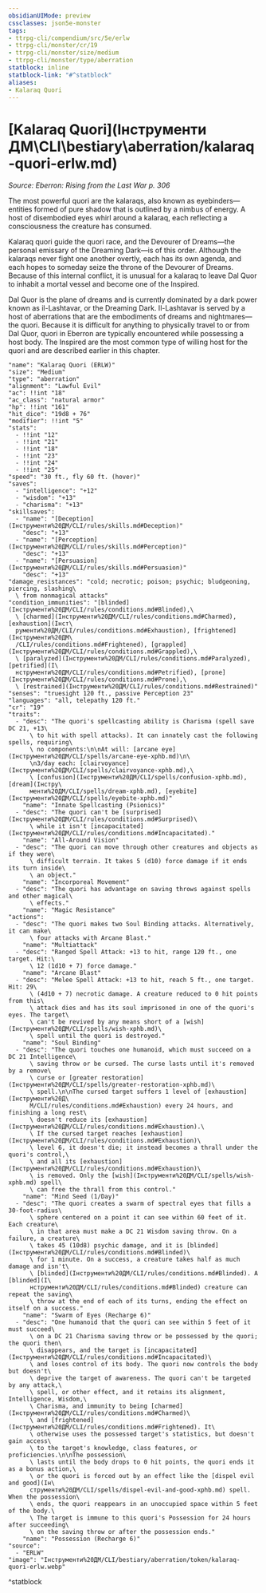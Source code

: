 ```yaml
---
obsidianUIMode: preview
cssclasses: json5e-monster
tags:
- ttrpg-cli/compendium/src/5e/erlw
- ttrpg-cli/monster/cr/19
- ttrpg-cli/monster/size/medium
- ttrpg-cli/monster/type/aberration
statblock: inline
statblock-link: "#^statblock"
aliases:
- Kalaraq Quori
---
```

# [Kalaraq Quori](Інструменти ДМ\CLI\bestiary\aberration/kalaraq-quori-erlw.md)
*Source: Eberron: Rising from the Last War p. 306*  

The most powerful quori are the kalaraqs, also known as eyebinders—entities formed of pure shadow that is outlined by a nimbus of energy. A host of disembodied eyes whirl around a kalaraq, each reflecting a consciousness the creature has consumed.

Kalaraq quori guide the quori race, and the Devourer of Dreams—the personal emissary of the Dreaming Dark—is of this order. Although the kalaraqs never fight one another overtly, each has its own agenda, and each hopes to someday seize the throne of the Devourer of Dreams. Because of this internal conflict, it is unusual for a kalaraq to leave Dal Quor to inhabit a mortal vessel and become one of the Inspired.

Dal Quor is the plane of dreams and is currently dominated by a dark power known as il-Lashtavar, or the Dreaming Dark. Il-Lashtavar is served by a host of aberrations that are the embodiments of dreams and nightmares—the quori. Because it is difficult for anything to physically travel to or from Dal Quor, quori in Eberron are typically encountered while possessing a host body. The Inspired are the most common type of willing host for the quori and are described earlier in this chapter.

```statblock
"name": "Kalaraq Quori (ERLW)"
"size": "Medium"
"type": "aberration"
"alignment": "Lawful Evil"
"ac": !!int "18"
"ac_class": "natural armor"
"hp": !!int "161"
"hit_dice": "19d8 + 76"
"modifier": !!int "5"
"stats":
  - !!int "12"
  - !!int "21"
  - !!int "18"
  - !!int "23"
  - !!int "24"
  - !!int "25"
"speed": "30 ft., fly 60 ft. (hover)"
"saves":
  - "intelligence": "+12"
  - "wisdom": "+13"
  - "charisma": "+13"
"skillsaves":
  - "name": "[Deception](Інструменти%20ДМ/CLI/rules/skills.md#Deception)"
    "desc": "+13"
  - "name": "[Perception](Інструменти%20ДМ/CLI/rules/skills.md#Perception)"
    "desc": "+13"
  - "name": "[Persuasion](Інструменти%20ДМ/CLI/rules/skills.md#Persuasion)"
    "desc": "+13"
"damage_resistances": "cold; necrotic; poison; psychic; bludgeoning, piercing, slashing\
  \ from nonmagical attacks"
"condition_immunities": "[blinded](Інструменти%20ДМ/CLI/rules/conditions.md#Blinded),\
  \ [charmed](Інструменти%20ДМ/CLI/rules/conditions.md#Charmed), [exhaustion](Інст\
  рументи%20ДМ/CLI/rules/conditions.md#Exhaustion), [frightened](Інструменти%20ДМ\
  /CLI/rules/conditions.md#Frightened), [grappled](Інструменти%20ДМ/CLI/rules/conditions.md#Grappled),\
  \ [paralyzed](Інструменти%20ДМ/CLI/rules/conditions.md#Paralyzed), [petrified](І\
  нструменти%20ДМ/CLI/rules/conditions.md#Petrified), [prone](Інструменти%20ДМ/CLI/rules/conditions.md#Prone),\
  \ [restrained](Інструменти%20ДМ/CLI/rules/conditions.md#Restrained)"
"senses": "truesight 120 ft., passive Perception 23"
"languages": "all, telepathy 120 ft."
"cr": "19"
"traits":
  - "desc": "The quori's spellcasting ability is Charisma (spell save DC 21, +13\
      \ to hit with spell attacks). It can innately cast the following spells, requiring\
      \ no components:\n\nAt will: [arcane eye](Інструменти%20ДМ/CLI/spells/arcane-eye-xphb.md)\n\
      \n3/day each: [clairvoyance](Інструменти%20ДМ/CLI/spells/clairvoyance-xphb.md),\
      \ [confusion](Інструменти%20ДМ/CLI/spells/confusion-xphb.md), [dream](Інстру\
      менти%20ДМ/CLI/spells/dream-xphb.md), [eyebite](Інструменти%20ДМ/CLI/spells/eyebite-xphb.md)"
    "name": "Innate Spellcasting (Psionics)"
  - "desc": "The quori can't be [surprised](Інструменти%20ДМ/CLI/rules/conditions.md#Surprised)\
      \ while it isn't [incapacitated](Інструменти%20ДМ/CLI/rules/conditions.md#Incapacitated)."
    "name": "All-Around Vision"
  - "desc": "The quori can move through other creatures and objects as if they were\
      \ difficult terrain. It takes 5 (d10) force damage if it ends its turn inside\
      \ an object."
    "name": "Incorporeal Movement"
  - "desc": "The quori has advantage on saving throws against spells and other magical\
      \ effects."
    "name": "Magic Resistance"
"actions":
  - "desc": "The quori makes two Soul Binding attacks. Alternatively, it can make\
      \ four attacks with Arcane Blast."
    "name": "Multiattack"
  - "desc": "Ranged Spell Attack: +13 to hit, range 120 ft., one target. Hit:\
      \ 12 (1d10 + 7) force damage."
    "name": "Arcane Blast"
  - "desc": "Melee Spell Attack: +13 to hit, reach 5 ft., one target. Hit: 29\
      \ (4d10 + 7) necrotic damage. A creature reduced to 0 hit points from this\
      \ attack dies and has its soul imprisoned in one of the quori's eyes. The target\
      \ can't be revived by any means short of a [wish](Інструменти%20ДМ/CLI/spells/wish-xphb.md)\
      \ spell until the quori is destroyed."
    "name": "Soul Binding"
  - "desc": "The quori touches one humanoid, which must succeed on a DC 21 Intelligence\
      \ saving throw or be cursed. The curse lasts until it's removed by a remove\
      \ curse or [greater restoration](Інструменти%20ДМ/CLI/spells/greater-restoration-xphb.md)\
      \ spell.\n\nThe cursed target suffers 1 level of [exhaustion](Інструменти%20Д\
      М/CLI/rules/conditions.md#Exhaustion) every 24 hours, and finishing a long rest\
      \ doesn't reduce its [exhaustion](Інструменти%20ДМ/CLI/rules/conditions.md#Exhaustion).\
      \ If the cursed target reaches [exhaustion](Інструменти%20ДМ/CLI/rules/conditions.md#Exhaustion)\
      \ level 6, it doesn't die; it instead becomes a thrall under the quori's control,\
      \ and all its [exhaustion](Інструменти%20ДМ/CLI/rules/conditions.md#Exhaustion)\
      \ is removed. Only the [wish](Інструменти%20ДМ/CLI/spells/wish-xphb.md) spell\
      \ can free the thrall from this control."
    "name": "Mind Seed (1/Day)"
  - "desc": "The quori creates a swarm of spectral eyes that fills a 30-foot-radius\
      \ sphere centered on a point it can see within 60 feet of it. Each creature\
      \ in that area must make a DC 21 Wisdom saving throw. On a failure, a creature\
      \ takes 45 (10d8) psychic damage, and it is [blinded](Інструменти%20ДМ/CLI/rules/conditions.md#Blinded)\
      \ for 1 minute. On a success, a creature takes half as much damage and isn't\
      \ [blinded](Інструменти%20ДМ/CLI/rules/conditions.md#Blinded). A [blinded](І\
      нструменти%20ДМ/CLI/rules/conditions.md#Blinded) creature can repeat the saving\
      \ throw at the end of each of its turns, ending the effect on itself on a success."
    "name": "Swarm of Eyes (Recharge 6)"
  - "desc": "One humanoid that the quori can see within 5 feet of it must succeed\
      \ on a DC 21 Charisma saving throw or be possessed by the quori; the quori then\
      \ disappears, and the target is [incapacitated](Інструменти%20ДМ/CLI/rules/conditions.md#Incapacitated)\
      \ and loses control of its body. The quori now controls the body but doesn't\
      \ deprive the target of awareness. The quori can't be targeted by any attack,\
      \ spell, or other effect, and it retains its alignment, Intelligence, Wisdom,\
      \ Charisma, and immunity to being [charmed](Інструменти%20ДМ/CLI/rules/conditions.md#Charmed)\
      \ and [frightened](Інструменти%20ДМ/CLI/rules/conditions.md#Frightened). It\
      \ otherwise uses the possessed target's statistics, but doesn't gain access\
      \ to the target's knowledge, class features, or proficiencies.\n\nThe possession\
      \ lasts until the body drops to 0 hit points, the quori ends it as a bonus action,\
      \ or the quori is forced out by an effect like the [dispel evil and good](Ін\
      струменти%20ДМ/CLI/spells/dispel-evil-and-good-xphb.md) spell. When the possession\
      \ ends, the quori reappears in an unoccupied space within 5 feet of the body.\
      \ The target is immune to this quori's Possession for 24 hours after succeeding\
      \ on the saving throw or after the possession ends."
    "name": "Possession (Recharge 6)"
"source":
  - "ERLW"
"image": "Інструменти%20ДМ/CLI/bestiary/aberration/token/kalaraq-quori-erlw.webp"
```
^statblock